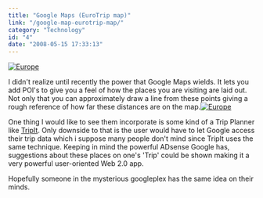 ```yaml
---
title: "Google Maps (EuroTrip map)"
link: "/google-map-eurotrip-map/"
category: "Technology"
id: "4"
date: "2008-05-15 17:33:13"
---
```


[![](/img/upload/europe-300x258.gif "Europe")](/img/upload/europe.gif)

I didn't realize until recently the power that Google Maps wields. It lets you add POI's to give you a feel of how the
places you are visiting are laid out. Not only that you can approximately draw a line from these points giving a rough
reference of how far these distances are on the
map.[![Europe](/img/upload/europe-300x258.gif "Europe")](/img/upload/europe.gif)

One thing I would like to see them incorporate is some kind of a Trip Planner like [TripIt](https://www.tripit.com).
Only downside to that is the user would have to let Google access their trip data which i suppose many people don't mind
since TripIt uses the same technique. Keeping in mind the powerful ADsense Google has, suggestions about these places on
one's 'Trip' could be shown making it a very powerful user-oriented Web 2.0 app.

Hopefully someone in the mysterious googleplex has the same idea on their minds.

